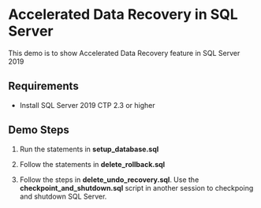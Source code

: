 # Accelerated Data Recovery in SQL Server

This demo is to show Accelerated Data Recovery feature in SQL Server 2019

## Requirements

- Install SQL Server 2019 CTP 2.3 or higher

## Demo Steps

1. Run the statements in **setup_database.sql**

2. Follow the statements in **delete_rollback.sql**

3. Follow the steps in **delete_undo_recovery.sql**. Use the **checkpoint_and_shutdown.sql** script in another session to checkpoing and shutdown SQL Server.